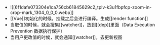 - ![[6f1dafe073304e1ca756cb61845629c2_tplv-k3u1fbpfcp-zoom-in-crop-mark_1304_0_0_0.webp]]
- [[Vue]]初始化的时候，挂载之后会进行编译。生成[[render function]]
- 当取值的时候，就会搜集[[watcher]]，放到[[dep]]里面（Data Execution Prevention 数据执行保护）
- 当用户更改值的时候，就会通知[[watcher]]，去更新视图
